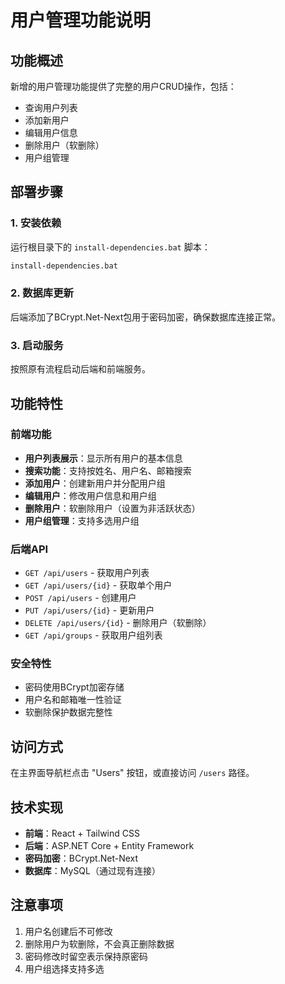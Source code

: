 # 用户管理功能说明

## 功能概述
新增的用户管理功能提供了完整的用户CRUD操作，包括：
- 查询用户列表
- 添加新用户
- 编辑用户信息
- 删除用户（软删除）
- 用户组管理

## 部署步骤

### 1. 安装依赖
运行根目录下的 `install-dependencies.bat` 脚本：
```bash
install-dependencies.bat
```

### 2. 数据库更新
后端添加了BCrypt.Net-Next包用于密码加密，确保数据库连接正常。

### 3. 启动服务
按照原有流程启动后端和前端服务。

## 功能特性

### 前端功能
- **用户列表展示**：显示所有用户的基本信息
- **搜索功能**：支持按姓名、用户名、邮箱搜索
- **添加用户**：创建新用户并分配用户组
- **编辑用户**：修改用户信息和用户组
- **删除用户**：软删除用户（设置为非活跃状态）
- **用户组管理**：支持多选用户组

### 后端API
- `GET /api/users` - 获取用户列表
- `GET /api/users/{id}` - 获取单个用户
- `POST /api/users` - 创建用户
- `PUT /api/users/{id}` - 更新用户
- `DELETE /api/users/{id}` - 删除用户（软删除）
- `GET /api/groups` - 获取用户组列表

### 安全特性
- 密码使用BCrypt加密存储
- 用户名和邮箱唯一性验证
- 软删除保护数据完整性

## 访问方式
在主界面导航栏点击 "Users" 按钮，或直接访问 `/users` 路径。

## 技术实现
- **前端**：React + Tailwind CSS
- **后端**：ASP.NET Core + Entity Framework
- **密码加密**：BCrypt.Net-Next
- **数据库**：MySQL（通过现有连接）

## 注意事项
1. 用户名创建后不可修改
2. 删除用户为软删除，不会真正删除数据
3. 密码修改时留空表示保持原密码
4. 用户组选择支持多选